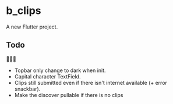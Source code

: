 # b_clips

A new Flutter project.

## Todo
🐞🐞🐞
- Topbar only change to dark when init.
- Capital character TextField.
- Clips still submitted even if there isn't internet available (+ error snackbar).
- Make the discover pullable if there is no clips